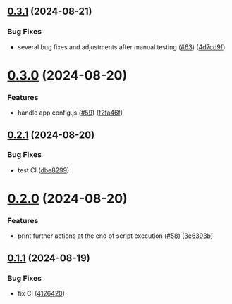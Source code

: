 ## [0.3.1](https://github.com/software-mansion-labs/react-native-ci-cli/compare/v0.3.0...v0.3.1) (2024-08-21)


### Bug Fixes

* several bug fixes and adjustments after manual testing ([#63](https://github.com/software-mansion-labs/react-native-ci-cli/issues/63)) ([4d7cd9f](https://github.com/software-mansion-labs/react-native-ci-cli/commit/4d7cd9f8d12980d961f7dedc2a7c8257272cf385))



# [0.3.0](https://github.com/software-mansion-labs/react-native-ci-cli/compare/v0.2.1...v0.3.0) (2024-08-20)


### Features

* handle app.config.js ([#59](https://github.com/software-mansion-labs/react-native-ci-cli/issues/59)) ([f2fa46f](https://github.com/software-mansion-labs/react-native-ci-cli/commit/f2fa46ff6f63f8f5a225284abb9c99593c9f625a))



## [0.2.1](https://github.com/software-mansion-labs/react-native-ci-cli/compare/v0.2.0...v0.2.1) (2024-08-20)


### Bug Fixes

* test CI ([dbe8299](https://github.com/software-mansion-labs/react-native-ci-cli/commit/dbe8299da8cb7bd1ad91bb63d005ace49b88ef83))



# [0.2.0](https://github.com/software-mansion-labs/react-native-ci-cli/compare/v0.1.1...v0.2.0) (2024-08-20)


### Features

* print further actions at the end of script execution ([#58](https://github.com/software-mansion-labs/react-native-ci-cli/issues/58)) ([3e6393b](https://github.com/software-mansion-labs/react-native-ci-cli/commit/3e6393b98901345f76e4839e4b4df5f58016ab67))



## [0.1.1](https://github.com/software-mansion-labs/react-native-ci-cli/compare/v0.1.0...v0.1.1) (2024-08-19)


### Bug Fixes

* fix CI ([4126420](https://github.com/software-mansion-labs/react-native-ci-cli/commit/412642095daed028b59aca8cdf8a2b6b7a92bbcc))



